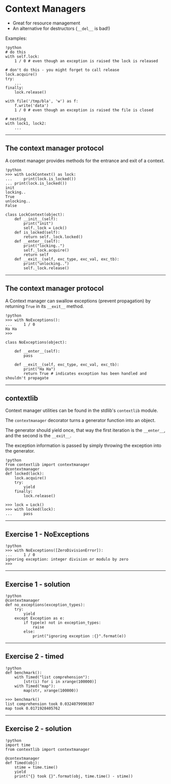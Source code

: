 # Context Managers

* Great for resource management
* An alternative for destructors (`__del__` is bad!)

Examples:

    !python
    # do this
	with self.lock:
		1 / 0 # even though an exception is raised the lock is released

    # don't do this - you might forget to call release
	lock.acquire()
	try:
		...
	finally:
		lock.release()

    with file('/tmp/bla', 'w') as f:
		f.write('data')
	    1 / 0 # even though an exception is raised the file is closed

	# nesting
	with lock1, lock2:
		...

---

## The context manager protocol

A context manager provides methods for the entrance and exit of a context.

	!python
	>>> with LockContext() as lock:
	... 	print(lock.is_locked())
	... print(lock.is_locked())
	init
	locking..
	True
	unlocking..
	False

	class LockContext(object):
	    def __init__(self):
			print("init")
			self._lock = Lock()
		def is_locked(self):
			return self._lock.locked()
		def __enter__(self):
			print("locking..")
			self._lock.acquire()
			return self
		def __exit__(self, exc_type, exc_val, exc_tb):
			print("unlocking..")
			self._lock.release()

---

## The context manager protocol

A Context manager can swallow exceptions (prevent propagation) by returning `True` in its `__exit__` method.

	!python
	>>> with NoExceptions():
	...     1 / 0
	Ha Ha
	>>>

	class NoExceptions(object):

		def __enter__(self):
			pass

		def __exit__(self, exc_type, exc_val, exc_tb):
			print("Ha Ha")
			return True # indicates exception has been handled and shouldn't propagate

---

## contextlib

Context manager utilities can be found in the stdlib's `contextlib` module.

The `contextmanager` decorator turns a generator function into an object.

The generator should yield once, that way the first iteration is the `__enter__`, and the second is the `__exit__`.

The exception information is passed by simply throwing the exception into the generator.

	!python
	from contextlib import contextmanager
	@contextmanager
	def locked(lock):
		lock.acquire()
		try:
			yield
		finally:
			lock.release()

	>>> lock = Lock()
	>>> with locked(lock):
	...     pass

---

## Exercise 1 - NoExceptions

	!python
	>>> with NoExceptions([ZeroDivisionError]):
	...	    1 / 0
	ignoring exception: integer division or modulo by zero
	>>>

---

## Exercise 1 - solution

	!python
	@contextmanager
	def no_exceptions(exception_types):
		try:
			yield
		except Exception as e:
			if type(e) not in exception_types:
				raise
			else:
				print("ignoring exception :{}".format(e))

---

## Exercise 2 - timed

	!python
	def benchmark():
		with Timed("list comprehension"):
			[str(i) for i in xrange(100000)]
		with Timed("map"):
	        map(str, xrange(100000))

	>>> benchmark()
	list comprehension took 0.0324079990387
    map took 0.0171928405762

---

## Exercise 2 - solution

	!python
	import time
	from contextlib import contextmanager

	@contextmanager
	def Timed(obj):
		stime = time.time()
		yield
		print("{} took {}".format(obj, time.time() - stime))


